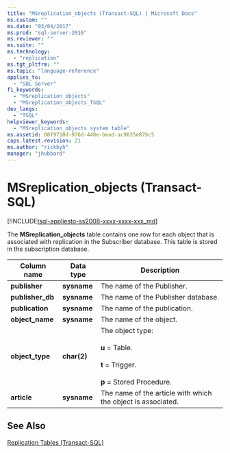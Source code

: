 ```yaml
---
title: "MSreplication_objects (Transact-SQL) | Microsoft Docs"
ms.custom: ""
ms.date: "03/04/2017"
ms.prod: "sql-server-2016"
ms.reviewer: ""
ms.suite: ""
ms.technology: 
  - "replication"
ms.tgt_pltfrm: ""
ms.topic: "language-reference"
applies_to: 
  - "SQL Server"
f1_keywords: 
  - "MSreplication_objects"
  - "MSreplication_objects_TSQL"
dev_langs: 
  - "TSQL"
helpviewer_keywords: 
  - "MSreplication_objects system table"
ms.assetid: 08f9710d-976d-448e-bead-ac9835e87bc5
caps.latest.revision: 21
ms.author: "rickbyh"
manager: "jhubbard"
---
```

# MSreplication_objects (Transact-SQL)
[!INCLUDE[tsql-appliesto-ss2008-xxxx-xxxx-xxx_md](../../../a9retired/includes/tsql-appliesto-ss2008-xxxx-xxxx-xxx-md.md)]

  The **MSreplication_objects** table contains one row for each object that is associated with replication in the Subscriber database. This table is stored in the subscription database.  
  
|Column name|Data type|Description|  
|-----------------|---------------|-----------------|  
|**publisher**|**sysname**|The name of the Publisher.|  
|**publisher_db**|**sysname**|The name of the Publisher database.|  
|**publication**|**sysname**|The name of the publication.|  
|**object_name**|**sysname**|The name of the object.|  
|**object_type**|**char(2)**|The object type:<br /><br /> **u** = Table.<br /><br /> **t** = Trigger.<br /><br /> **p** = Stored Procedure.|  
|**article**|**sysname**|The name of the article with which the object is associated.|  
  
## See Also  
 [Replication Tables &#40;Transact-SQL&#41;](../../../relational-databases/reference/system-tables/replication-tables-transact-sql.md)  
  
  